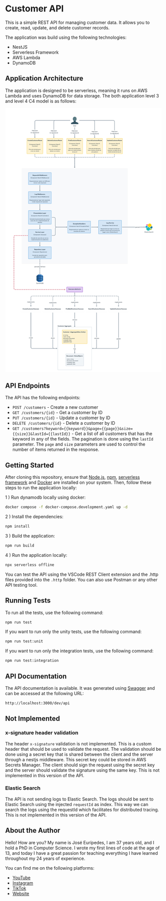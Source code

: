 # Customer API

This is a simple REST API for managing customer data. It allows you to create, read, update, and delete customer records.

The application was build using the following technologies:

- NestJS
- Serverless Framework
- AWS Lambda
- DynamoDB

## Application Architecture

The application is designed to be serverless, meaning it runs on AWS Lambda and uses DynamoDB for data storage. The both application level 3 and level 4 C4 model is as follows:

![alt text](customer-api-1.jpg)

## API Endpoints

The API has the following endpoints:

- `POST /customers` - Create a new customer
- `GET /customers/{id}` - Get a customer by ID
- `PUT /customers/{id}` - Update a customer by ID
- `DELETE /customers/{id}` - Delete a customer by ID
- `GET /customers?keyword={{keyword}}&page={{page}}&size={{size}}&lastId={{lastId}}` - Get a list of all customers that has the keyword in any of the fields. The pagination is done using the `lastId` parameter. The `page` and `size` parameters are used to control the number of items returned in the response.

## Getting Started

After cloning this repository, ensure that [Node.js](https://nodejs.org/en), [npm](https://nodejs.org/en/learn/getting-started/an-introduction-to-the-npm-package-manager), [serverless framework](https://www.serverless.com/) and [Docker](https://www.docker.com/) are installed on your system. Then, follow these steps to run the application locally:

1 ) Run dynamodb locally using docker:

```bash
docker compose -f docker-compose.development.yaml up -d
```

2 ) Install the dependencies:

```bash
npm install
```

3 ) Build the application:

```bash
npm run build
```

4 ) Run the application locally:

```bash
npx serverless offline
```

You can test the API using the VSCode REST Client extension and the .http files provided into the `.http` folder. You can also use Postman or any other API testing tool.

## Running Tests

To run all the tests, use the following command:

```bash
npm run test
```

If you want to run only the unity tests, use the following command:

```bash
npm run test:unit
```

If you want to run only the integration tests, use the following command:

```bash
npm run test:integration
```

## API Documentation

The API documentation is available. It was generated using [Swagger](https://swagger.io/) and can be accessed at the following URL:

```bash
http://localhost:3000/dev/api
```

## Not Implemented

### x-signature header validation

The header `x-signature` validation is not implemented. This is a custom header that should be used to validate the request. The validation should be done using a secret key that is shared between the client and the server through a nestjs middleware. This secret key could be stored in AWS Secrets Manager. The client should sign the request using the secret key and the server should validate the signature using the same key. This is not implemented in this version of the API.

### Elastic Search

The API is not sending logs to Elastic Search. The logs should be sent to Elastic Search using the injected `requestId` as index. This way we can search the logs using the requestId which facilitates for distributed tracing. This is not implemented in this version of the API.

## About the Author

Hello! How are you? My name is José Eurípedes, I am 37 years old, and I hold a PhD in Computer Science. I wrote my first lines of code at the age of 13, and today I have a great passion for teaching everything I have learned throughout my 24 years of experience.

You can find me on the following platforms:

- [YouTube](https://www.youtube.com/@doutorwaka)
- [Instagram](https://instagram.com/doutorwaka)
- [TikTok](https://www.tiktok.com/@doutorwaka)
- [Website](https://www.doutorwaka.com/)
